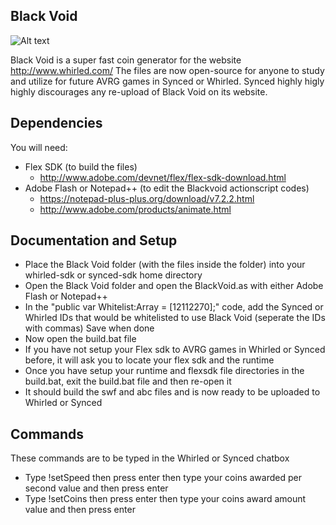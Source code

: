 ## Black Void
![Alt text](/game-Addons/Whirled/AVRG-Black_Void/blackvoidicon.png)

Black Void is a super fast coin generator for the website http://www.whirled.com/
The files are now open-source for anyone to study and utilize for future AVRG games in Synced or Whirled.
Synced highly higly highly discourages any re-upload of Black Void on its website.

## Dependencies
You will need:
- Flex SDK (to build the files) 
  - http://www.adobe.com/devnet/flex/flex-sdk-download.html
- Adobe Flash or Notepad++ (to edit the Blackvoid actionscript codes) 
  - https://notepad-plus-plus.org/download/v7.2.2.html
  - http://www.adobe.com/products/animate.html

## Documentation and Setup
- Place the Black Void folder (with the files inside the folder) into your whirled-sdk or synced-sdk home directory
- Open the Black Void folder and open the BlackVoid.as with either Adobe Flash or Notepad++ 
- In the "public var Whitelist:Array = [12112270];" code, add the Synced or Whirled IDs that would be whitelisted to use Black Void (seperate the IDs with commas) Save when done
- Now open the build.bat file
- If you have not setup your Flex sdk to AVRG games in Whirled or Synced before, it will ask you to locate your flex sdk and the runtime
- Once you have setup your runtime and flexsdk file directories in the build.bat, exit the build.bat file and then re-open it
- It should build the swf and abc files and is now ready to be uploaded to Whirled or Synced

## Commands
These commands are to be typed in the Whirled or Synced chatbox
 - Type !setSpeed then press enter then type your coins awarded per second value and then press enter
 - Type !setCoins then press enter then type your coins award amount value and then press enter
